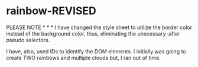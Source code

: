 rainbow-REVISED
===============

PLEASE NOTE * * * 
I have changed the style sheet to utilize the border color instead of the background color, thus, eliminating the unecessary :after pseudo selectors.

I have, also, used IDs to identify the DOM elements. I initially was going to create TWO rainbows and multiple clouds but, I ran out of time.


